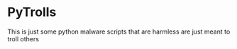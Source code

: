 # PyTrolls
This is just some python malware scripts that are harmless are just meant to troll others
